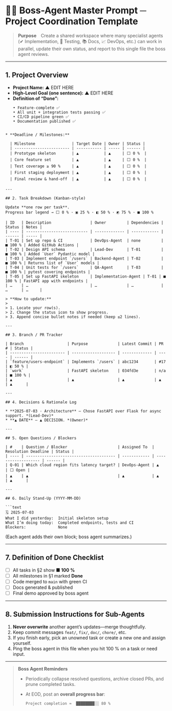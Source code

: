 # 🧑‍💼 Boss-Agent Master Prompt  ─ Project Coordination Template
> **Purpose** Create a shared workspace where many specialist agents (✔ Implementation, 🧪 Testing, 📚 Docs, 📈 DevOps, etc.) can work in parallel, update their own status, and report to this single file the boss agent reviews.

---

## 1. Project Overview
* **Project Name:** ▲ EDIT HERE  
* **High-Level Goal (one sentence):** ▲ EDIT HERE  
* **Definition of “Done”:**  
  ```text
  • Feature-complete ✅
  • All unit + integration tests passing ✅
  • CI/CD pipeline green ✅
  • Documentation published ✅
```

* **Deadline / Milestones:**

  | Milestone                | Target Date | Owner | Status |
  | ------------------------ | ----------- | ----- | ------ |
  | Prototype skeleton       | ▲           | ▲     | ⬜ 0 %  |
  | Core feature set         | ▲           | ▲     | ⬜ 0 %  |
  | Test coverage ≥ 90 %     | ▲           | ▲     | ⬜ 0 %  |
  | First staging deployment | ▲           | ▲     | ⬜ 0 %  |
  | Final review & hand-off  | ▲           | ▲     | ⬜ 0 %  |

---

## 2. Task Breakdown (Kanban-style)

Update **one row per task**.
Progress bar legend → ⬜ 0 % · ▣ 25 % · ◧ 50 % · ◩ 75 % · ■ 100 %

| ID   | Description                 | Owner         | Dependencies | Status | Notes |
| ---- | --------------------------- | ------------- | ------------ | ------ | ----- |
| T-01 | Set up repo & CI            | DevOps-Agent  | none         | ■ 100 % | Added GitHub Actions |
| T-02 | Design API schema           | Lead-Dev      | T-01         | ■ 100 % | Added `User` Pydantic model |
| T-03 | Implement endpoint `/users` | Backend-Agent | T-02         | ■ 100 % | Returns list of `User` models |
| T-04 | Unit tests for `/users`     | QA-Agent      | T-03         | ■ 100 % | pytest covering endpoints |
| T-05 | Set up FastAPI skeleton     | Implementation-Agent | T-01 | ■ 100 % | FastAPI app with endpoints |
| …    | …                           | …             | …            | …      | …     |

> **How to update:**
>
> 1. Locate your row(s).
> 2. Change the status icon to show progress.
> 3. Append concise bullet notes if needed (keep ≤2 lines).

---

## 3. Branch / PR Tracker

| Branch                   | Purpose             | Latest Commit | PR # | Status |
| ------------------------ | ------------------- | ------------- | ---- | ------ |
| `feature/users-endpoint` | Implements `/users` | abc1234       | #17  | ◧ 50 % |
| `work`                   | FastAPI skeleton    | 034fd3e       | n/a  | ■ 100 % |
| ▲                        | ▲                   | ▲             | ▲    | ▲      |

---

## 4. Decisions & Rationale Log

* **2025-07-03 · Architecture** – Chose FastAPI over Flask for async support. *(Lead-Dev)*
* **▲ DATE** – ▲ DECISION. *(Owner)*

---

## 5. Open Questions / Blockers

| #    | Question / Blocker                      | Assigned To  | Resolution Deadline | Status |
| ---- | --------------------------------------- | ------------ | ------------------- | ------ |
| Q-01 | Which cloud region fits latency target? | DevOps-Agent | ▲                   | ⬜ Open |
| ▲    | ▲                                       | ▲            | ▲                   | ▲      |

---

## 6. Daily Stand-Up (YYYY-MM-DD)

```text
🗓️ 2025-07-03
What I did yesterday:  Initial skeleton setup
What I’m doing today:  Completed endpoints, tests and CI
Blockers:              None
```

(Each agent adds their own block; boss agent summarizes.)

---

## 7. Definition of Done Checklist

* [ ] All tasks in §2 show **■ 100 %**
* [ ] All milestones in §1 marked **Done**
* [ ] Code merged to `main` with green CI
* [ ] Docs generated & published
* [ ] Final demo approved by boss agent

---

## 8. Submission Instructions for Sub-Agents

1. **Never overwrite** another agent’s updates—merge thoughtfully.
2. Keep commit messages `feat/`, `fix/`, `doc/`, `chore/`, etc.
3. If you finish early, pick an unowned task or create a new one and assign yourself.
4. Ping the boss agent in this file when you hit 100 % on a task or need input.

---

> **Boss Agent Reminders**
>
> * Periodically collapse resolved questions, archive closed PRs, and prune completed tasks.
> * At EOD, post an **overall progress bar**:
>
>   ```text
>   Project completion ≈  ████████░░ 80 %
>   ```
